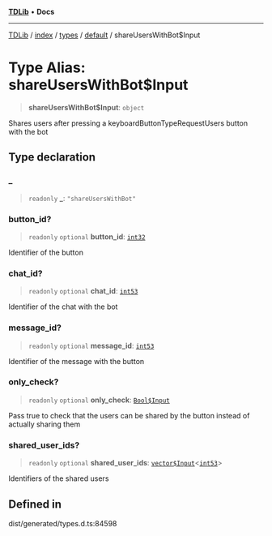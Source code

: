 [**TDLib**](../../../../../../README.md) • **Docs**

***

[TDLib](../../../../../../modules.md) / [index](../../../../../README.md) / [types](../../../README.md) / [default](../README.md) / shareUsersWithBot$Input

# Type Alias: shareUsersWithBot$Input

> **shareUsersWithBot$Input**: `object`

Shares users after pressing a keyboardButtonTypeRequestUsers button with the bot

## Type declaration

### \_

> `readonly` **\_**: `"shareUsersWithBot"`

### button\_id?

> `readonly` `optional` **button\_id**: [`int32`](int32.md)

Identifier of the button

### chat\_id?

> `readonly` `optional` **chat\_id**: [`int53`](int53.md)

Identifier of the chat with the bot

### message\_id?

> `readonly` `optional` **message\_id**: [`int53`](int53.md)

Identifier of the message with the button

### only\_check?

> `readonly` `optional` **only\_check**: [`Bool$Input`](Bool$Input.md)

Pass true to check that the users can be shared by the button instead of actually sharing them

### shared\_user\_ids?

> `readonly` `optional` **shared\_user\_ids**: [`vector$Input`](vector$Input.md)\<[`int53`](int53.md)\>

Identifiers of the shared users

## Defined in

dist/generated/types.d.ts:84598
